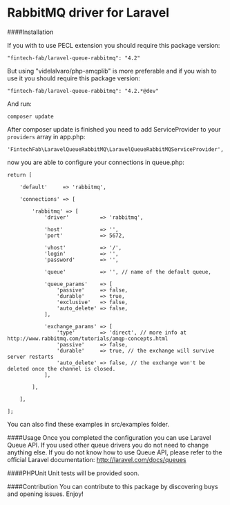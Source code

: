 RabbitMQ driver for Laravel
======================

####Installation

If you with to use PECL extension you should require this package version:

	"fintech-fab/laravel-queue-rabbitmq": "4.2"

But using "videlalvaro/php-amqplib" is more preferable and if you wish to use it you should require this package version:

	"fintech-fab/laravel-queue-rabbitmq": "4.2.*@dev"

And run:

	composer update

After composer update is finished you need to add ServiceProvider to your `providers` array in app.php:
				
   
	'FintechFab\LaravelQueueRabbitMQ\LaravelQueueRabbitMQServiceProvider',


now you are able to configure your connections in queue.php:

	return [
	
		'default'     => 'rabbitmq',
	
		'connections' => [
	
			'rabbitmq' => [
				'driver'          => 'rabbitmq',
	
				'host'            => '',
				'port'            => 5672,
	
				'vhost'           => '/',
				'login'           => '',
				'password'        => '',
	
				'queue'           => '', // name of the default queue,
	
				'queue_params'    => [
					'passive'     => false,
					'durable'     => true,
					'exclusive'   => false,
					'auto_delete' => false,
				],
	
				'exchange_params' => [
					'type'        => 'direct', // more info at http://www.rabbitmq.com/tutorials/amqp-concepts.html
					'passive'     => false,
					'durable'     => true, // the exchange will survive server restarts
					'auto_delete' => false, // the exchange won't be deleted once the channel is closed.
				],
	
			],
	
		],
	
	];

You can also find these examples in src/examples folder. 

####Usage
Once you completed the configuration you can use Laravel Queue API. If you used other queue drivers you do not need to change anything else. If you do not know how to use Queue API, please refer to the official Laravel documentation: http://laravel.com/docs/queues

####PHPUnit
Unit tests will be provided soon.

####Contribution
You can contribute to this package by discovering buys and opening issues. Enjoy!